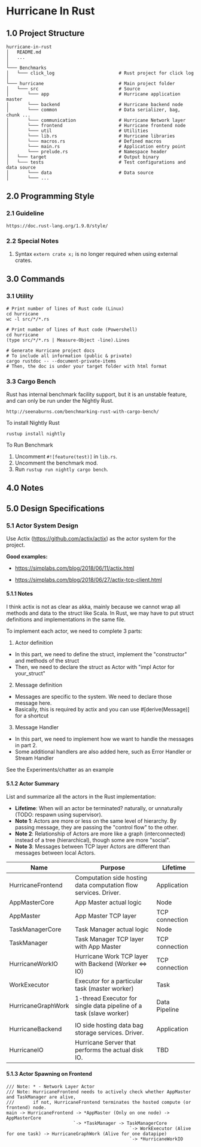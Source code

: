 # Hurricane In Rust


## 1.0 Project Structure

```
hurricane-in-rust
│   README.md
│   ...
│
└─── Benchmarks
│   └─── click_log                        # Rust project for click log
│   
└─── hurricane                            # Main project folder
│   └─── src                              # Source
│       └─── app                          # Hurricane application master
│       └─── backend                      # Hurricane backend node
│       └─── common                       # Data serializer, bag, chunk ...
│       └─── communication                # Hurricane Network layer
│       └─── frontend                     # Hurricane frontend node
│       └─── util                         # Utilities
│       └─── lib.rs                       # Hurricane libraries
│       └─── macros.rs                    # Defined macros
│       └─── main.rs                      # Application entry point
│       └─── prelude.rs                   # Namespace header
│   └─── target                           # Output binary
│   └─── tests                            # Test configurations and data source
│       └─── data                         # Data source
│       └─── ...

```


## 2.0 Programming Style


### 2.1 Guideline

```
https://doc.rust-lang.org/1.9.0/style/
```


### 2.2 Special Notes

1. Syntax ```extern crate x;``` is no longer required when using external crates.


## 3.0 Commands


### 3.1 Utility

```
# Print number of lines of Rust code (Linux)
cd hurricane
wc -l src/*/*.rs
```
```
# Print number of lines of Rust code (Powershell)
cd hurricane
(type src/*/*.rs | Measure-Object -line).Lines
```

```
# Generate Hurricane project docs
# To include all information (public & private)
cargo rustdoc -- --document-private-items
# Then, the doc is under your target folder with html format
```


### 3.3 Cargo Bench
Rust has internal benchmark facility support, but it is an unstable feature, and can only be
run under the Nightly Rust.
```
http://seenaburns.com/benchmarking-rust-with-cargo-bench/
```

To install Nightly Rust
```
rustup install nightly
```

To Run Benchmark
1. Uncomment `#![feature(test)]` in `lib.rs`.
2. Uncomment the benchmark mod.
3. Run `rustup run nightly cargo bench`.

## 4.0 Notes


## 5.0 Design Specifications


### 5.1 Actor System Design

Use Actix (https://github.com/actix/actix) as the actor system for the project.

**Good examples:**

- https://simplabs.com/blog/2018/06/11/actix.html

- https://simplabs.com/blog/2018/06/27/actix-tcp-client.html


#### 5.1.1 Notes

I think actix is not as clear as akka, mainly because we cannot wrap all methods and data to the struct like Scala.
In Rust, we may have to put struct definitions and implementations in the same file.

To implement each actor, we need to complete 3 parts:

1. Actor definition
- In this part, we need to define the struct, implement the "constructor" and methods of the struct
- Then, we need to declare the struct as Actor with "impl Actor for your_struct"

2. Message definition
- Messages are specific to the system. We need to declare those message here.
- Basically, this is required by actix and you can use #[derive(Message)] for a shortcut

3. Message Handler
- In this part, we need to implement how we want to handle the messages in part 2.
- Some additional handlers are also added here, such as Error Handler or Stream Handler

See the Experiments/chatter as an example


#### 5.1.2 Actor Summary

List and summarize all the actors in the Rust implementation:  
- **Lifetime**: When will an actor be terminated? naturally, or unnaturally (TODO: respawn using supervisor).
- **Note 1**: Actors are more or less on the same level of hierarchy. By passing message, they are passing the "control flow" to the other. 
- **Note 2**: Relationship of Actors are more like a graph (interconnected) instead of a tree (hierarchical), though some are more "social".
- **Note 3**: Messages between TCP layer Actors are different than messages between local Actors.

| Name                  | Purpose                                                                     | Lifetime                    |
|-----------------------|-----------------------------------------------------------------------------|-----------------------------|
| HurricaneFrontend     | Computation side hosting data computation flow services. Driver.            | Application                 |
| AppMasterCore         | App Master actual logic                                                     | Node                        |
| AppMaster             | App Master TCP layer                                                        | TCP connection              | 
| TaskManagerCore       | Task Manager actual logic                                                   | Node                        |
| TaskManager           | Task Manager TCP layer with App Master                                      | TCP connection              |
| HurricaneWorkIO       | Hurricane Work TCP layer with Backend (Worker <=> IO)                       | TCP connection              |
| WorkExecutor          | Executor for a particular task (master worker)                              | Task                        |
| HurricaneGraphWork    | 1-thread Executor for single data pipeline of a task (slave worker)         | Data Pipeline               |
|                       |                                                                                                           |
| HurricaneBackend      | IO side hosting data bag storage services. Driver.                          | Application                 |
| HurricaneIO           | Hurricane Server that performs the actual disk IO.                          | TBD                         |


#### 5.1.3 Actor Spawning on Frontend

```
/// Note: * - Network Layer Actor
/// Note: HurricaneFrontend needs to actively check whether AppMaster and TaskManager are alive,
///       if not, HurricaneFrontend terminates the hosted compute (or frontend) node.
main -> HurricaneFrontend -> *AppMaster (Only on one node) -> AppMasterCore
                         `-> *TaskManager -> TaskManagerCore
                                              `-> WorkExecutor (Alive for one task) -> HurricaneGraphWork (Alive for one datapipe)
                                              `-> *HurricaneWorkIO
```

